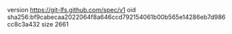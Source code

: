 version https://git-lfs.github.com/spec/v1
oid sha256:bf9cabecaa2022064f8a646ccd792154061b00b565e14286eb7d986cc8c3a432
size 2661
